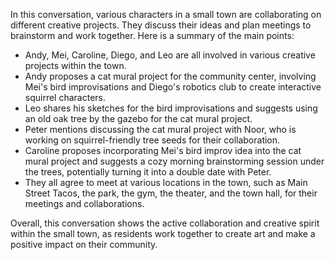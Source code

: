 In this conversation, various characters in a small town are collaborating on different creative projects. They discuss their ideas and plan meetings to brainstorm and work together. Here is a summary of the main points:

- Andy, Mei, Caroline, Diego, and Leo are all involved in various creative projects within the town.
- Andy proposes a cat mural project for the community center, involving Mei's bird improvisations and Diego's robotics club to create interactive squirrel characters.
- Leo shares his sketches for the bird improvisations and suggests using an old oak tree by the gazebo for the cat mural project.
- Peter mentions discussing the cat mural project with Noor, who is working on squirrel-friendly tree seeds for their collaboration.
- Caroline proposes incorporating Mei's bird improv idea into the cat mural project and suggests a cozy morning brainstorming session under the trees, potentially turning it into a double date with Peter.
- They all agree to meet at various locations in the town, such as Main Street Tacos, the park, the gym, the theater, and the town hall, for their meetings and collaborations.

Overall, this conversation shows the active collaboration and creative spirit within the small town, as residents work together to create art and make a positive impact on their community.

